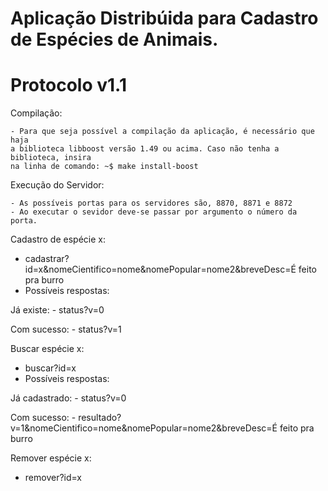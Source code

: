 Aplicação Distribúida para Cadastro de Espécies de Animais.
=====

Protocolo v1.1
=====

Compilação:

	- Para que seja possível a compilação da aplicação, é necessário que haja
	a biblioteca libboost versão 1.49 ou acima. Caso não tenha a biblioteca, insira 
	na linha de comando: ~$ make install-boost

Execução do Servidor:
	
	- As possíveis portas para os servidores são, 8870, 8871 e 8872
	- Ao executar o sevidor deve-se passar por argumento o número da porta.

Cadastro de espécie x: 
  - cadastrar?id=x&nomeCientifico=nome&nomePopular=nome2&breveDesc=É feito pra burro
  - Possíveis respostas:

Já existe:
    - status?v=0

Com sucesso:
    - status?v=1

Buscar espécie x:
  - buscar?id=x
  - Possíveis respostas:

Já cadastrado:
    - status?v=0

Com sucesso:
    - resultado?v=1&nomeCientifico=nome&nomePopular=nome2&breveDesc=É feito pra burro

Remover espécie x:
  - remover?id=x

